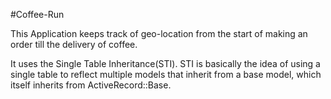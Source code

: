 #Coffee-Run

This Application keeps track of geo-location from the start of making an order till the delivery of coffee.

It uses the Single Table Inheritance(STI). STI is basically the idea of using a single table 
to reflect multiple models that inherit from a base model, which itself inherits from ActiveRecord::Base.
